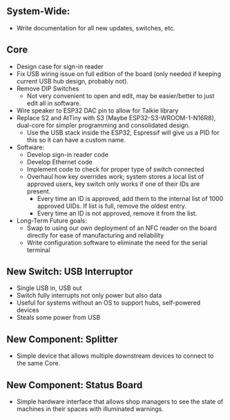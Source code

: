 ## System-Wide:

* Write documentation for all new updates, switches, etc.

## Core
* Design case for sign-in reader
* Fix USB wiring issue on full edition of the board (only needed if keeping current USB hub design, probably not).
* Remove DIP Switches
  * Not very convenient to open and edit, may be easier/better to just edit all in software.
* Wire speaker to ESP32 DAC pin to allow for Talkie library
* Replace S2 and AtTiny with S3 (Maybe ESP32-S3-WROOM-1-N16R8), dual-core for simpler programming and consolidated design.
  * Use the USB stack inside the ESP32, Espressif will give us a PID for this so it can have a custom name. 
* Software:
  * Develop sign-in reader code
  * Develop Ethernet code
  * Implement code to check for proper type of switch connected
  * Overhaul how key overrides work; system stores a local list of approved users, key switch only works if one of their IDs are present.
    * Every time an ID is approved, add them to the internal list of 1000 approved UIDs. If list is full, remove the oldest entry.
    * Every time an ID is not approved, remove it from the list.
* Long-Term Future goals:
  * Swap to using our own deployment of an NFC reader on the board directly for ease of manufacturing and reliability
  * Write configuration software to eliminate the need for the serial terminal

## New Switch: USB Interruptor
* Single USB in, USB out
* Switch fully interrupts not only power but also data
* Useful for systems without an OS to support hubs, self-powered devices
* Steals some power from USB

## New Component: Splitter
* Simple device that allows multiple downstream devices to connect to the same Core.

## New Component: Status Board
* Simple hardware interface that allows shop managers to see the state of machines in their spaces with illuminated warnings. 
